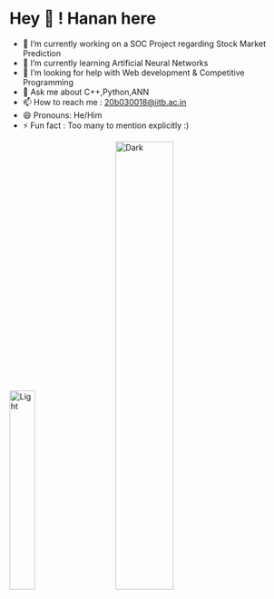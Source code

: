 
# Hey 👋 ! Hanan here

- 🔭 I’m currently working on a SOC Project regarding Stock Market Prediction
- 🌱 I’m currently learning Artificial Neural Networks
- 🤔 I’m looking for help with Web development & Competitive Programming
- 💬 Ask me about C++,Python,ANN
- 📫 How to reach me : 20b030018@iitb.ac.in
- 😄 Pronouns: He/Him
- ⚡ Fun fact : Too many to mention explicitly :)


<p align="left">
  <img alt="Light" src="https://github.com/hanubhai2001/hanubhai2001/blob/main/tenor.gif" width="30%">
&nbsp; &nbsp; &nbsp; &nbsp;
  <img alt="Dark" src="https://github-readme-stats.vercel.app/api?username=hanubhai2001&show_icons=true&theme=tokyonight" width="45%">
</p>
